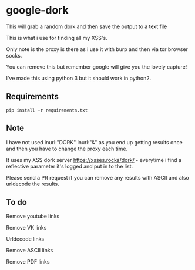 # google-dork
This will grab a random dork and then save the output to a text file

This is what i use for finding all my XSS's.

Only note is the proxy is there as i use it with burp and then via tor browser socks.

You can remove this but remember google will give you the lovely capture!

I've made this using python 3 but it should work in python2.



Requirements
----

```
pip install -r requirements.txt
```

Note
------

I have not used inurl:"DORK" inurl:"&" as you end up getting results once and then you have to change the proxy each time.

It uses my XSS dork server https://xsses.rocks/dork/ - everytime i find a reflective parameter it's logged and put in to the list.


Please send a PR request if you can remove any results with ASCII and also urldecode the results.




To do
------
Remove youtube links

Remove VK links

Urldecode links

Remove ASCII links

Remove PDF links
